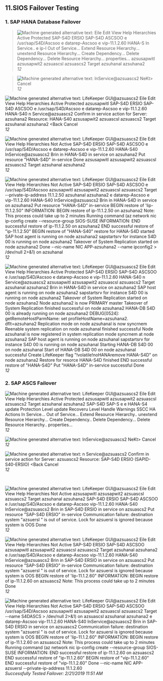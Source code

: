 ## 11.SIOS Failover Testing

### 1. SAP HANA Database Failover

> ![Machine generated alternative text: Eile Edit View Help Hierarchies Active Protected SAP-S4D ERSIO SAP-S4D ASCSOO e /usr/sap/S4D/Ascsoo e datarep-Ascsoo e vip-11.1.2.60 HANA-S In Service.. e ip-l Out of Service\... Extend Resource Hierarchy\... unextend Resource Hierarchy\... Create Dependency\... Delete Dependency\... Delete Resource Hierarchy\... properties\... azsusapwitl azsusapwit2 azsuascsl azsuascs2 Target azsuhanal azsuhana2 ](/99_images/image152.png)*12*

> ![Machine generated alternative text: InService\@azsuascs2 NeKt\> Cancel ](/99_images/image153.png)*12*
 

![Machine generated alternative text: LifeKeeper GUI\@azsuascs2 Eile Edit View Help Hierarchies Active Protected azsusapwitl SAP-S4D ERSIO SAP-S4D ASCSOO e /usr/sap/S4D/Ascsoo e datarep-Ascsoo e vip-11.1.2.60 HANA-S40 n Service\@azsuascs2 Confirm in service action for Server: azsuhana2 Resource: HANA-S40 azsusapwit2 azsuascsl azsuascs2 Target azsuhanal azsuhana2 \<Back Cancel ](/99_images/image154.png)*12*


![Machine generated alternative text: LifeKeeper GUI\@azsuascs2 Eile Edit View Help Hierarchies Not Active SAP-S4D ERSIO SAP-S4D ASCSOO e /usr/sap/S4D/Ascsoo e datarep-Ascsoo e vip-11.1.2.60 HANA-S40 InService\@azsuascs2 Brin in HANA-S4D in service on azsuhana2 Put resource \"HANA-S4D\" in-service Done azsusapwitl azsusapwit2 azsuascsl azsuascs2 Target azsuhanal azsuhana2 ](/99_images/image155.png)*12*
 

![Machine generated alternative text: LifeKeeper GUI\@azsuascs2 Eile Edit View Help Hierarchies Not Active SAP-S4D ERSIO SAP-S4D ASCSOO e /usr/sap/S4D/Ascsoo azsusapwitl azsusapwit2 azsuascsl azsuascs2 Target \--private-ip-address 11.1.2.50 azsuhanal azsuhana2 e datarep-Ascsoo e vip-11.1.2.60 HANA-S40 InService\@azsuascs2 Brin in HANA-S4D in service on azsuhana2 Put resource \"HANA-S4D\" in-service BEGIN restore of \'lip-11.1.2.50\" INFORMATION: BEGIN restore of ip-11.1.2.50 on azsuhana2 Note: This process could take up to 2 minutes Running command (az network nic ip-config create \--resource-group SIOS-SUSE INFORMATION: END successful restore of ip-11.1.2.50 on azsuhana2 END successful restore of \"ip-11.1.2.50\" BEGIN restore of \"HANA-S40\" restore for HANA-S4D started SAP host agent is running on node azsuhana2 sapstartsrv for instance S4D 00 is running on node azsuhana2 Takeover of System Replication started on node azsuhana2 Done \--nic-name NIC APP-azsuhana2 \--name ipconfig2 \> /dev/null 2\>&1) on azsuhanal ](/99_images/image156.png)*12*


![Machine generated alternative text: LifeKeeper GUI\@azsuascs2 Eile Edit View Help Hierarchies Active Protected SAP-S4D ERSIO SAP-S4D ASCSOO e /usr/sap/S4D/Ascsoo e datarep-Ascsoo e vip-11.1.2.60 HANA-S40 n Service\@azsuascs2 azsusapwitl azsusapwit2 azsuascsl azsuascs2 Target azsuhanal azsuhana2 Brin in HANA-S4D in service on azsuhana2 SAP host agent is running on node azsuhana2 sapstartsrv for instance S4D 00 is running on node azsuhana2 Takeover of System Replication started on node azsuhana2 Node azsuhana2 is now PRIMARY master Takeover of System Replication finished successful on node azsuhana2 HANA-DB S4D 00 is already running on node azsuhana2 DEBUG\[0524\]: getRemoteHostParmName: set profileHostName=azsuhana2. dflt=azsuhana2 Replication mode on node azsuhanal is now syncrnem Reenable system replication on node azsuhanal finished successful Node azsuhanal is now registered in system replication mode syncrnem at node azsuhana2 SAP host agent is running on node azsuhanal sapstartsrv for instance S4D 00 is running on node azsuhanal Starting HANA-DB S4D 00 on node azsuhanal Start of HANA-DB S4D 00 on node azsuhanal successful Create LifeKeeper flag \"!volatile!noHANAremove HANA-S4D\" on node azsuhana2 Restore for resorce HANA-S4D finished END successful restore of \"HANA-S4D\" Put \"HANA-S4D\" in-service successful Done ](/99_images/image157.png)*12*



### 2. SAP ASCS Failover

![Machine generated alternative text: LifeKeeper GUI\@azsuascs2 Eile Edit View Help Hierarchies Active Protected azsusapwitl azsusapwit2 azsuascsl azsuascs2 Target azsuhanal azsuhana2 SAP-S4D SAP-S e e HANA-S4 update Protection Level update Recoveru Level Handle Warnings SSCC HA Actions In Service\... Out of Service\... Extend Resource Hierarchy.. unextend Resource Hierarchy\... Create Dependency.. Delete Dependency\... Delete Resource Hierarchy.. properties\... ](/99_images/image158.png)*12*


![Machine generated alternative text: InService\@azsuascs2 NeKt\> Cancel ](/99_images/image159.png)*12*


![Machine generated alternative text: n Service\@azsuascs2 Confirm in service action for Server: azsuascs2 Resource: SAP-S4D ERSIO (SAPID-S40-ERSIO) \<Back Cancel ](/99_images/image160.png)*12*

 

![Machine generated alternative text: LifeKeeper GUI\@azsuascs2 Eile Edit View Help Hierarchies Not Active azsusapwitl azsusapwit2 azsuascsl azsuascs2 Target azsuhanal azsuhana2 SAP-S4D ERSIO SAP-S4D ASCSOO e /usr/sap/S4D/Ascsoo e datarep-Ascsoo vip-11.1.2.60 HANA-S40 InService\@azsuascs2 Brin in SAP-S4D ERSIO in service on azsuascs2 Put resource \"SAP-S4D ERSIO\" in-service Communication failure: destination system \"azsuersl \" is out of service. Lock for azsuersl is ignored because system is OOS Done ](/99_images/image161.png)*12*


![Machine generated alternative text: LifeKeeper GUI\@azsuascs2 Eile Edit View Help Hierarchies Not Active SAP-S4D ERSIO SAP-S4D ASCSOO azsusapwitl azsusapwit2 azsuascsl azsuascs2 Target azsuhanal azsuhana2 e /usr/sap/S4D/Ascsoo e datarep-Ascsoo vip-11.1.2.60 HANA-S40 InService\@azsuascs2 Brin in SAP-S4D ERSIO in service on azsuascs2 Put resource \"SAP-S4D ERSIO\" in-service Communication failure: destination system \"azsuersl \" is out of service. Lock for azsuersl is ignored because system is OOS BEGIN restore of \'lip-11.1.2.60\" INFORMATION: BEGIN restore of ip-11.1.2.60 on azsuascs2 Note: This process could take up to 2 minutes Done ](/99_images/image162.png)*12*


![Machine generated alternative text: LifeKeeper GUI\@azsuascs2 Eile Edit View Help Hierarchies Not Active SAP-S4D ERSIO SAP-S4D ASCSOO /usr/sap/S4D/Ascsoo azsusapwitl azsusapwit2 azsuascsl azsuascs2 Target \--name S4DASCS \> /dev/null 2\>&1) on azsuascsl azsuhanal azsuhana2 e datarep-Ascsoo vip-11.1.2.60 HANA-S40 InService\@azsuascs2 Brin in SAP-S4D ERSIO in service on azsuascs2 Communication failure: destination system \"azsuersl \" is out of service. Lock for azsuersl is ignored because system is OOS BEGIN restore of \'lip-11.1.2.60\" INFORMATION: BEGIN restore of ip-11.1.2.60 on azsuascs2 Note: This process could take up to 2 minutes Running command (az network nic ip-config create \--resource-group SIOS-SUSE INFORMATION: END successful restore of ip-11.1.2.60 on azsuascs2 END successful restore of \"ip-11.1.2.60\" BEGIN restore of \"vip-11.1.2.60\" END successful restore of \"vip-11.1.2.60\" Done \--nic-name NIC APP-azsuersl \--private-ip-address 11.1.2.60 ](/99_images/image163.png)*Successfully Tested Failover: 2/21/2019 11:51 AM*